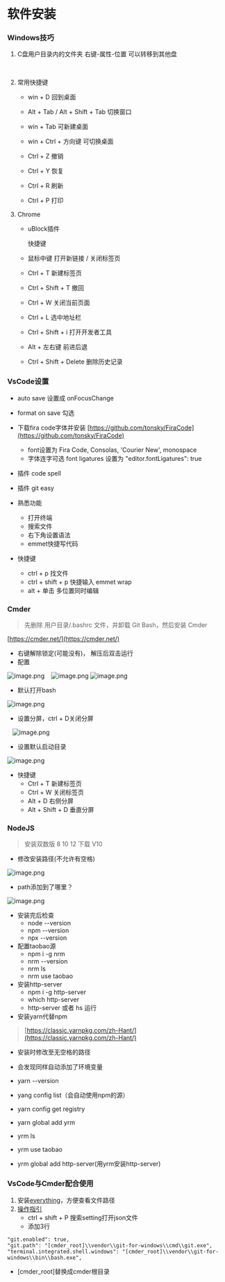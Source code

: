 # 软件安装

### Windows技巧
1. C盘用户目录内的文件夹 右键-属性-位置 可以转移到其他盘

    

2. 常用快捷键
   - win + D 回到桌面
   - Alt + Tab / Alt + Shift + Tab 切换窗口
   - win + Tab 可新建桌面
   - win + Ctrl + 方向键  可切换桌面



   - Ctrl + Z 撤销
   - Ctrl + Y 恢复
   - Ctrl + R 刷新
   - Ctrl + P 打印



3. Chrome
   - uBlock插件



        快捷键

   - 鼠标中键 打开新链接 / 关闭标签页
   - Ctrl + T 新建标签页
   - Ctrl + Shift + T 撤回
   - Ctrl + W 关闭当前页面
   - Ctrl + L 选中地址栏
   - Ctrl + Shift + i 打开开发者工具
   - Alt + 左右键 前进后退
   - Ctrl + Shift + Delete 删除历史记录



### VsCode设置

- auto save 设置成 onFocusChange
- format on save 勾选
- 下载fira code字体并安装 [https://github.com/tonsky/FiraCode](https://github.com/tonsky/FiraCode)
   - font设置为 Fira Code, Consolas, 'Courier New', monospace
   - 字体连字可选 font ligatures 设置为 "editor.fontLigatures": true
- 插件 code spell
- 插件 git easy



- 熟悉功能
   - 打开终端
   - 搜索文件
   - 右下角设置语法
   - emmet快捷写代码
- 快捷键
   - ctrl + p 找文件
   - ctrl + shift + p 快捷输入 emmet wrap
   - alt + 单击     多位置同时编辑



### Cmder
> 先删除 用户目录/.bashrc 文件，并卸载 Git Bash，然后安装 Cmder

[https://cmder.net/](https://cmder.net/)

- 右键解除锁定(可能没有)， 解压后双击运行
- 配置

![image.png](https://cdn.nlark.com/yuque/0/2020/png/1753813/1594729972732-4f19466f-8a29-4479-ad8d-6a40c83d1d3a.png#align=left&display=inline&height=396&margin=%5Bobject%20Object%5D&name=image.png&originHeight=629&originWidth=899&size=61833&status=done&style=none&width=566)
      ![image.png](https://cdn.nlark.com/yuque/0/2020/png/1753813/1594730051201-021f72a9-0dfb-49e6-9229-607ce00fb42c.png#align=left&display=inline&height=409&margin=%5Bobject%20Object%5D&name=image.png&originHeight=620&originWidth=864&size=62467&status=done&style=none&width=570)
![image.png](https://cdn.nlark.com/yuque/0/2020/png/1753813/1594730218322-d36f1ea1-af7e-4981-ad82-72d8798af792.png#align=left&display=inline&height=397&margin=%5Bobject%20Object%5D&name=image.png&originHeight=627&originWidth=889&size=51151&status=done&style=none&width=563)

   - 默认打开bash

![image.png](https://cdn.nlark.com/yuque/0/2020/png/1753813/1594730475052-12b0a080-ece0-4ecf-ad7a-1418376a65f8.png#align=left&display=inline&height=191&margin=%5Bobject%20Object%5D&name=image.png&originHeight=305&originWidth=898&size=27225&status=done&style=none&width=562)

   - 设置分屏，ctrl + D关闭分屏

      ![image.png](https://cdn.nlark.com/yuque/0/2020/png/1753813/1594730757835-be8fdb70-3430-4fb5-815f-44d225f1df3e.png#align=left&display=inline&height=494&margin=%5Bobject%20Object%5D&name=image.png&originHeight=635&originWidth=891&size=88911&status=done&style=none&width=693)

   - 设置默认启动目录

![image.png](https://cdn.nlark.com/yuque/0/2020/png/1753813/1594732514888-1b07f900-c3c1-421b-9b22-cad288a5586e.png#align=left&display=inline&height=471&margin=%5Bobject%20Object%5D&name=image.png&originHeight=618&originWidth=880&size=70374&status=done&style=none&width=671)

- 快捷键
   - Ctrl + T 新建标签页
   - Ctrl + W 关闭标签页
   - Alt + D 右侧分屏
   - Alt + Shift + D 垂直分屏



### NodeJS
> 安装双数版 8 10 12
> 下载 V10

- 修改安装路径(不允许有空格)

![image.png](https://cdn.nlark.com/yuque/0/2020/png/1753813/1594733021657-07d173f1-ac4a-44a7-81f1-8c475676c7d1.png#align=left&display=inline&height=370&margin=%5Bobject%20Object%5D&name=image.png&originHeight=478&originWidth=614&size=26254&status=done&style=none&width=475)

- path添加到了哪里？

![image.png](https://cdn.nlark.com/yuque/0/2020/png/1753813/1594733301814-57fbcaf5-8348-4a28-bb50-644bd5cfde5b.png#align=left&display=inline&height=399&margin=%5Bobject%20Object%5D&name=image.png&originHeight=797&originWidth=1467&size=100573&status=done&style=none&width=733.5)

- 安装完后检查
   - node --version
   - npm --version
   - npx --version
- 配置taobao源
   - npm i -g nrm
   - nrm --version
   - nrm ls
   - nrm use taobao
- 安装http-server
   - npm i -g http-server
   - which http-server
   - http-server 或者 hs 运行
- 安装yarn代替npm
> [https://classic.yarnpkg.com/zh-Hant/](https://classic.yarnpkg.com/zh-Hant/)

   - 安装时修改至无空格的路径
   - 会发现同样自动添加了环境变量
   - yarn --version
   - yang config list（会自动使用npm的源）



   - yarn config get registry
   - yarn global add yrm
   - yrm ls
   - yrm use taobao
   - yrm global add http-server(用yrm安装http-server)
### VsCode与Cmder配合使用

1. 安装[everything](https://www.voidtools.com/zh-cn/)，方便查看文件路径
1. [操作指引](https://github.com/cmderdev/cmder/wiki/Seamless-VS-Code-Integration#use-cmder-embedded-git-in-vscode)
   - ctrl + shift + P 搜索setting打开json文件
   - 添加3行
```
"git.enabled": true,
"git.path": "[cmder_root]\\vendor\\git-for-windows\\cmd\\git.exe",
"terminal.integrated.shell.windows": "[cmder_root]\\vendor\\git-for-windows\\bin\\bash.exe",
```

   - [cmder_root]替换成cmder根目录











